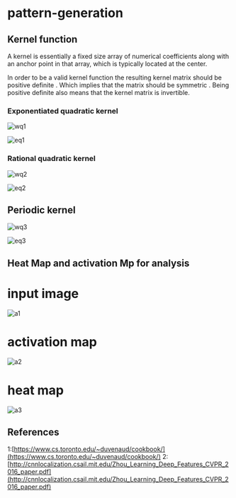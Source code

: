 # pattern-generation

## Kernel function
A kernel is essentially a fixed size array of numerical coefficients along with an anchor point in that array, which is typically located at the center.

In order to be a valid kernel function the resulting kernel matrix should be positive definite . Which implies that the matrix should be symmetric . Being positive definite also means that the kernel matrix is invertible.

### Exponentiated quadratic kernel
![wq1](https://github.com/ashleetiw/pattern-generation/blob/master/eq1.png)

![eq1](https://github.com/ashleetiw/pattern-generation/blob/master/f1.png)

### Rational quadratic kernel
![wq2](https://github.com/ashleetiw/pattern-generation/blob/master/eq2.png)

![eq2](https://github.com/ashleetiw/pattern-generation/blob/master/f2.png)

## Periodic kernel
![wq3](https://github.com/ashleetiw/pattern-generation/blob/master/eq3.png)

![eq3](https://github.com/ashleetiw/pattern-generation/blob/master/f3.png)


## Heat Map and activation Mp for analysis 
# input image 
![a1](https://github.com/ashleetiw/pattern-generation/blob/master/activ1.png)
# activation map
![a2](https://github.com/ashleetiw/pattern-generation/blob/master/act3.png)
# heat map
![a3](https://github.com/ashleetiw/pattern-generation/blob/master/act2.png)

## References
1:[https://www.cs.toronto.edu/~duvenaud/cookbook/](https://www.cs.toronto.edu/~duvenaud/cookbook/)
2:[http://cnnlocalization.csail.mit.edu/Zhou_Learning_Deep_Features_CVPR_2016_paper.pdf](http://cnnlocalization.csail.mit.edu/Zhou_Learning_Deep_Features_CVPR_2016_paper.pdf)